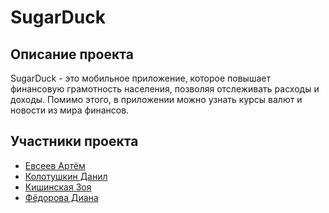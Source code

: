 # SugarDuck

## Описание проекта
SugarDuck - это мобильное приложение, которое повышает финансовую грамотность населения, позволяя отслеживать расходы и доходы. Помимо этого, в приложении можно узнать курсы валют и новости из мира финансов.

## Участники проекта

- [Евсеев Артём](https://github.com/EvseevArtem26)
- [Колотушкин Данил](https://github.com/vrodedanya)
- [Кишинская Зоя](https://github.com/zoechcaa)
- [Фёдорова Диана](https://github.com/FedorovaDianaY2337)